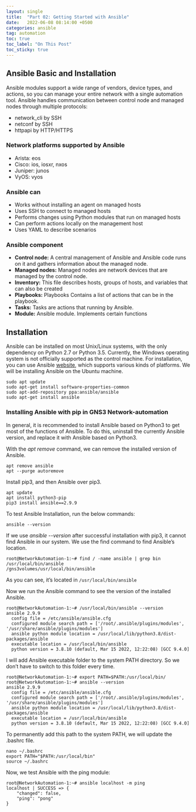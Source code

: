```yaml
---
layout: single
title:  "Part 02: Getting Started with Ansible"
date:   2022-06-08 08:14:00 +0500
categories: ansible
tag: automation
toc: true
toc_label: "On This Post"
toc_sticky: true
---
```


## Ansible Basic and Installation
Ansible modules support a wide range of vendors, device types, and actions, so you can manage your entire network with a single automation tool. Ansible handles communication between control node and managed nodes through multiple protocols:

- network_cli by SSH
- netconf by SSH
- httpapi by HTTP/HTTPS

### Network platforms supported by Ansible

- Arista: eos
- Cisco: ios, iosxr, nxos
- Juniper: junos
- VyOS: vyos

### Ansible can

- Works without installing an agent on managed hosts
- Uses SSH to connect to managed hosts
- Performs changes using Python modules that run on managed hosts
- Can perform actions locally on the management host
- Uses YAML to describe scenarios

### Ansible component

- **Control node:** A central management of Ansible and Ansible code runs on it and gathers information about the managed node.
- **Managed nodes:** Managed nodes are network devices that are managed by the control node.
- **Inventory:** This file describes hosts, groups of hosts, and variables that can also be created
- **Playbooks:** Playbooks Contains a list of actions that can be in the playbook.
- **Tasks:** Tasks are actions that running by Ansible.
- **Module:** Ansible module. Implements certain functions

## Installation

Ansible can be installed on most Unix/Linux systems, with the only dependency on Python 2.7 or Python 3.5. Currently, the Windows operating system is not officially supported as the control machine. For installation, you can use Ansible [website](https://docs.ansible.com/ansible/2.9/installation_guide/index.html), which supports various kinds of platforms. We will be installing Ansible on the Ubuntu machine.

```console
sudo apt update
sudo apt-get install software-properties-common
sudo apt-add-repository ppa:ansible/ansible
sudo apt-get install ansible
```

### Installing Ansible with pip in GNS3 Network-automation

In general, it is recommended to install Ansible based on Python3 to get most of the functions of Ansible. To do this, uninstall the currently Ansible version, and replace it with Ansible based on Python3.

With the _apt remove_ command, we can remove the installed version of Ansible.

```console
apt remove ansible
apt --purge autoremove
```

Install pip3, and then Ansible over pip3.

```console
apt update
apt install python3-pip
pip3 install ansible==2.9.9
```

To test Ansible Installation, run the below commands:

```console
ansible --version
```

If we use _ansible --version_ after successful installation with pip3, it cannot find Ansible in our system. We use the find command to find Ansible’s location.

```console
root@NetworkAutomation-1:~# find / -name ansible | grep bin
/usr/local/bin/ansible
/gns3volumes/usr/local/bin/ansible
```

As you can see, it’s located in `/usr/local/bin/ansible`

Now we run the Ansible command to see the version of the installed Ansible.

```console
root@NetworkAutomation-1:~# /usr/local/bin/ansible --version
ansible 2.9.9
  config file = /etc/ansible/ansible.cfg
  configured module search path = ['/root/.ansible/plugins/modules', '/usr/share/ansible/plugins/modules']
  ansible python module location = /usr/local/lib/python3.8/dist-packages/ansible
  executable location = /usr/local/bin/ansible
  python version = 3.8.10 (default, Mar 15 2022, 12:22:08) [GCC 9.4.0]
```

I will add Ansible executable folder to the system PATH directory. So we don’t have to switch to this folder every time.

```console
root@NetworkAutomation-1:~# export PATH=$PATH:/usr/local/bin/
root@NetworkAutomation-1:~# ansible --version
ansible 2.9.9
  config file = /etc/ansible/ansible.cfg
  configured module search path = ['/root/.ansible/plugins/modules', '/usr/share/ansible/plugins/modules']
  ansible python module location = /usr/local/lib/python3.8/dist-packages/ansible
  executable location = /usr/local/bin/ansible
  python version = 3.8.10 (default, Mar 15 2022, 12:22:08) [GCC 9.4.0]
```

To permanently add this path to the system PATH, we will update the .bashrc file.

```console
nano ~/.bashrc
export PATH="$PATH:/usr/local/bin"
source ~/.bashrc
```

Now, we test Ansible with the ping module:

```console
root@NetworkAutomation-1:~# ansible localhost -m ping
localhost | SUCCESS => {
    "changed": false,
    "ping": "pong"
}
```
